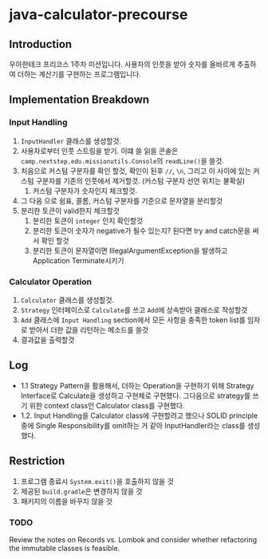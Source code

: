 # java-calculator-precourse
## Introduction
우아한테크 프리코스 1주차 미션입니다. 사용자의 인풋을 받아 숫자를 올바르게 추출하여 더하는 계산기를 구현하는 프로그램입니다. 
## Implementation Breakdown
### Input Handling
1. `InputHandler` 클래스를 생성할것.
2. 사용자로부터 인풋 스트링을 받기. 이떄 쓸 읽을 콘솔은 `camp.nextstep.edu.missionutils.Console`의 `readLine()`을 쓸것.
3. 처음으로 커스텀 구분자를 확인 할것, 확인이 된후 `//`, `\n`, 그리고 이 사이에 있는 커스텀 구분자를 기존의 인풋에서 제거할것. (커스텀 구분자 선언 위치는 불확실)
   1. 커스텀 구분자가 숫자인지 체크할것.
4. 그 다음 으로 쉼표, 콜롬, 커스텀 구분자를 기준으로 문자열을 분리할것 
5. 분리한 토큰이 valid한지 체크할것
   1. 분리한 토큰이 `integer` 인지 확인할것 
   2. 분리한 토큰이 숫자가 negative가 될수 있는지? 된다면 try and catch문을 써서 확인 할것 
   3. 분리한 토큰이 문자열이면 IllegalArgumentException을 발생하고 Application Terminate시키기 
### Calculator Operation
1. `Calculator` 클래스를 생성할것.
2. `Strategy` 인터페이스로 `Calculate`를 쓰고 `Add`에 상속받아 클래스로 작성할것
3. `Add` 클래스에 `Input Handling` section에서 모든 사항을 충족한 token list를 임자로 받아서 더한 값을 리턴하는 메소드를 쓸것 
4. 결과값을 출력할것

## Log
- 1.1 Strategy Pattern을 활용해서, 더하는 Operation을 구현하기 위해 Strategy Interface로 Calculate을 생성하고 구현체로 구현했다. 그다음으로 strategy를 쓰기 위한 context class인 Calculator class를 구현했다. 
- 1.2. Input Handling을 Calculator class에 구현할려고 했으나 SOLID principle 중에 Single Responsibility를 omit하는 거 같아 InputHandler라는 class를 생성했다.

## Restriction
1. 프로그램 종료시 `System.exit()`을 호출하지 않을 것
2. 제공된 `build.gradle`은 변경하지 않을 것
3. 패키지의 이름을 바꾸지 않을 것

### TODO
Review the notes on Records vs. Lombok and consider whether refactoring the immutable classes is feasible.